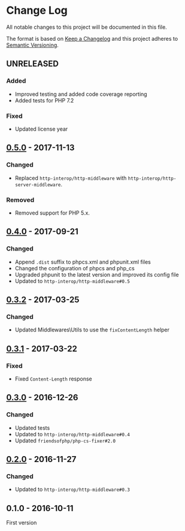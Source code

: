 # Change Log

All notable changes to this project will be documented in this file.

The format is based on [Keep a Changelog](http://keepachangelog.com/) 
and this project adheres to [Semantic Versioning](http://semver.org/).

## UNRELEASED

### Added

- Improved testing and added code coverage reporting
- Added tests for PHP 7.2

### Fixed

- Updated license year

## [0.5.0] - 2017-11-13

### Changed

- Replaced `http-interop/http-middleware` with  `http-interop/http-server-middleware`.

### Removed

- Removed support for PHP 5.x.

## [0.4.0] - 2017-09-21

### Changed

- Append `.dist` suffix to phpcs.xml and phpunit.xml files
- Changed the configuration of phpcs and php_cs
- Upgraded phpunit to the latest version and improved its config file
- Updated to `http-interop/http-middleware#0.5`

## [0.3.2] - 2017-03-25

### Changed

- Updated Middlewares\Utils to use the `fixContentLength` helper

## [0.3.1] - 2017-03-22

### Fixed

- Fixed `Content-Length` response

## [0.3.0] - 2016-12-26

### Changed

- Updated tests
- Updated to `http-interop/http-middleware#0.4`
- Updated `friendsofphp/php-cs-fixer#2.0`

## [0.2.0] - 2016-11-27

### Changed

- Updated to `http-interop/http-middleware#0.3`

## 0.1.0 - 2016-10-11

First version

[0.5.0]: https://github.com/middlewares/encoder/compare/v0.4.0...v0.5.0
[0.4.0]: https://github.com/middlewares/encoder/compare/v0.3.2...v0.4.0
[0.3.2]: https://github.com/middlewares/encoder/compare/v0.3.1...v0.3.2
[0.3.1]: https://github.com/middlewares/encoder/compare/v0.3.0...v0.3.1
[0.3.0]: https://github.com/middlewares/encoder/compare/v0.2.0...v0.3.0
[0.2.0]: https://github.com/middlewares/encoder/compare/v0.1.0...v0.2.0
